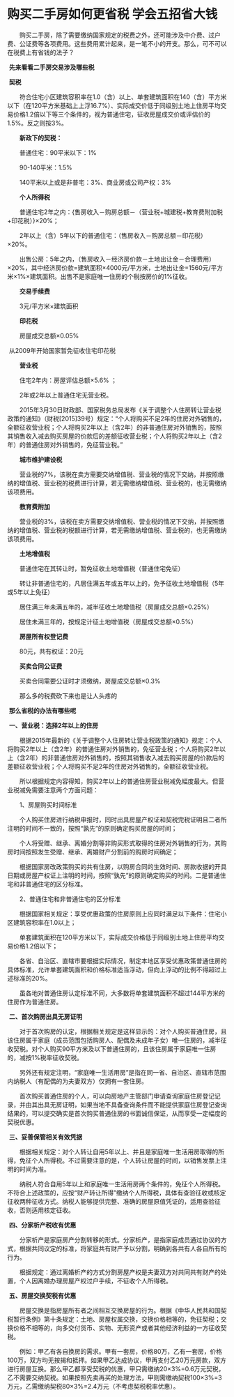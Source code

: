 # 购买二手房如何更省税 学会五招省大钱



　　购买二手房，除了需要缴纳国家规定的税费之外，还可能涉及中介费、过户费、公证费等各项费用。这些费用累计起来，是一笔不小的开支。那么，可不可以在税费上有省钱的法子？

​       **先来看看二手房交易涉及哪些税**

​       **契税**

　　符合住宅小区建筑容积率在1.0（含）以上、单套建筑面积在140（含）平方米以下（在120平方米基础上上浮16.7%）、实际成交价低于同级别土地上住房平均交易价格1.2倍以下等三个条件的，视为普通住宅，征收房屋成交价或评估价的1.5%。反之则按3%。

　　**新政下的契税：**

　　普通住宅：90平米以下：1%

　　90-140平米：1.5%

　　140平米以上或是非普宅：3%、商业房或公司产权：3%

　　**个人所得税**

　　普通住宅2年之内：{售房收入－购房总额－（营业税+城建税+教育费附加税+印花税）}×20%；

　　2年以上（含）5年以下的普通住宅：（售房收入－购房总额－印花税）×20%。

　　出售公房：5年之内，（售房收入－经济房价款－土地出让金－合理费用）×20%，其中经济房价款=建筑面积×4000元/平方米，土地出让金=1560元/平方米×1%×建筑面积。出售不是家庭唯一住房的个税按房价的1%征收。

　　**交易手续费**

　　3元/平方米×建筑面积

　　**印花税**

　　房屋成交总额×0.05%

​       从2009年开始国家暂免征收住宅印花税

　　**营业税**

　　住宅2年内：房屋评估总额×5.6% ；

　　2年或2年以上普通住宅无营业税。

　　2015年3月30日财政部、国家税务总局发布《关于调整个人住房转让营业税政策的通知》（财税[2015]39号）规定：“个人将购买不足2年的住房对外销售的，全额征收营业税；个人将购买2年以上（含2年）的非普通住房对外销售的，按照其销售收入减去购买房屋的价款后的差额征收营业税；个人将购买2年以上（含2年）的普通住房对外销售的，免征营业税。”

　　**城市维护建设税**

　　营业税的7%，该税在卖方需要交纳增值税、营业税的情况下交纳，并按照缴纳的增值税、营业税的税费进行计算，若无需缴纳增值税、营业税的，也无需缴纳该项费用。

　　**教育费附加**

　　营业税的3%，该税在卖方需要交纳增值税、营业税的情况下交纳，并按照缴纳的增值税、营业税的税额进行计算，若无需缴纳增值税、营业税的，也无需缴纳该项费用。

　　**土地增值税**

　　普通住宅在其转让时，暂免征收土地增值税（普通住宅免征）

　　转让非普通住宅的，凡居住满五年或五年以上的，免予征收土地增值税（5年或5年以上免征）

　　居住满三年未满五年的，减半征收土地增值税（房屋成交总额×0.25%）

　　居住未满三年的，按规定计征土地增值税（房屋成交总额×0.5%）

　　**房屋所有权登记费**

　　80元，共有权证：20元

　　**买卖合同公证费**

　　买卖合同需要公证时才须缴纳，房屋成交总额×0.3%

　　那么多的税费砍下来也是让人头疼的

​       **那么省税的办法有哪些呢**

​       **一、营业税：选择2年以上的住房**

　　根据2015年最新的《关于调整个人住房转让营业税政策的通知》规定：个人将购买2年以上（含2年）的普通住房对外销售的，免征营业税；个人将购买2年以上（含2年）的非普通住房对外销售的，按照其销售收入减去购买房屋的价款后的差额征收营业税；个人将购买不足2年的住房对外销售的，全额征收营业税。

　　所以根据规定内容得知，购买2年以上的普通住房营业税减免幅度最大。但营业税减免需要注意两个方面问题：

　　1、房屋购买时间标准

　　个人购买住房进行纳税申报时，同时出具房屋产权证和契税完税证明且二者所注明的时间不一致的，按照“孰先”的原则确定购买房屋的时间；

　　个人将受赠、继承、离婚分割等非购买形式取得的住房对外销售的行为，其购房时间按照发生受赠、继承、离婚财产分割前的购房时间确定；

　　根据国家房改政策购买的共有住房，以购房合同的生效时间、房款收据的开具日期或房屋产权证上注明的时间，按照“孰先”的原则确定购买的时间。二是普通住宅和非普通住宅的区分标准。

　　2、普通住宅和非普通住宅的区分标准

　　根据国家相关规定：享受优惠政策的住房原则上应同时满足以下条件：住宅小区建筑容积率在1.0以上；

　　单套建筑面积在120平方米以下，实际成交价格低于同级别土地上住房平均交易价格1.2倍以下；

　　各省、自治区、直辖市要根据实际情况，制定本地区享受优惠政策普通住房的具体标准，允许单套建筑面积和价格标准适当浮动，但向上浮动的比例不得超过上述标准的20%。

　　虽各地对普通住房认定标准不同，大多数将单套建筑面积不超过144平方米的住房作为普通住房。

​       **二、首次购房出具无房证明**

　　对于首次购房的认定，根据相关规定是这样显示的：对个人购买普通住房，且该住房属于家庭（成员范围包括购房人、配偶及未成年子女）唯一住房的，减半征收契税。对个人购买90平方米及以下普通住房的，且该住房属于家庭唯一住房的，减按1%税率征收契税。

　　另外还有规定注明，“家庭唯一生活用房”是指在同一省、自治区、直辖市范围内纳税人（有配偶的为夫妻双方）仅拥有一套住房。

　　首次购买普通住房的个人，可以向房地产主管部门申请查询家庭住房登记记录，并由其出具无房证明，如果当地不具备查询条件而不能提供家庭住房登记查询结果的，可以提交确实是首次购买普通住房的书面诚信保证，从而享受一定幅度的契税优惠。

​       **三、妥善保管相关有效凭据**

　　根据相关规定：对个人转让自用5年以上、并且是家庭唯一生活用房取得的所得，免征个人所得税。不过需要注意的是，个人转让房屋的时间，以销售发票上注明的时间为准。

　　纳税人符合自用5年以上和家庭唯一生活用房两个条件的，免征个人所得税。不符合上述政策的，应按“财产转让所得”缴纳个人所得税，具体有查验征收或核定征收两种征收方式。纳税人能够提供完整、准确的房屋原值凭证的，适用查验征收，否则适用核定征收。

​       **四、分家析产税收有优惠**

　　分家析产是家庭房产分割转移的形式。分家析产，是指家庭成员通过协议的方式，根据共同议定的标准，将家庭共有财产予以分割，明确到各共有人各自所有的行为。

　　根据规定：通过离婚析产的方式分割房屋产权是夫妻双方对共同共有财产的处置，个人因离婚办理房屋产权过户手续，不征收个人所得税。

​       **五、房屋交换契税有优惠**

　　房屋交换是指房屋所有者之间相互交换房屋的行为。根据《中华人民共和国契税暂行条例》第十条规定：土地、房屋权属交换，交换价格相等的，免征契税；交换价格不相等的，向多交付货币、实物、无形资产或者其他经济利益的一方征收契税。

　　例如：甲乙有各自换房的需求。甲有一套房，价格80万，乙有一套房，价格100万，双方均无按揭和抵押。如果甲乙达成协议，甲再支付乙20万元房款，双方进行房屋互换。那么甲乙都享受契税的优惠，甲只需缴纳20×3%=0.6万元契税，乙不需要交纳契税。如果按照先卖再买的处理方法，甲则需缴纳契税100×3%=3万元，乙需缴纳契税80×3%=2.4万元（不考虑契税税率优惠）。